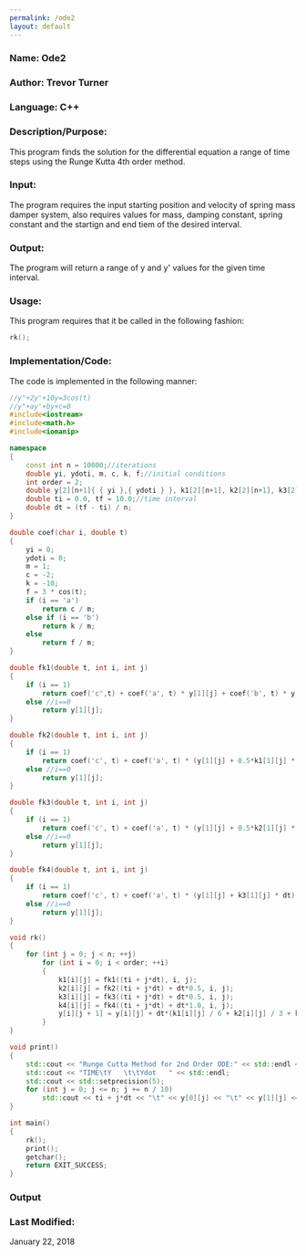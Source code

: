 ```yaml
---
permalink: /ode2
layout: default
---
```


### Name: Ode2

### Author: Trevor Turner

### Language: C++

### Description/Purpose: 
This program finds the solution for the differential equation a range of time steps using the Runge Kutta 4th order method.

### Input:
The program requires the input starting position and velocity of spring mass damper system, also requires values for mass, damping constant, spring constant and the startign and end tiem of the desired interval.

### Output: 
The program will return a range of y and y' values for the given time interval.

### Usage:
This program requires that it be called in the following fashion:
```c++
rk();
```
### Implementation/Code:
The code is implemented in the following manner:
```c++
//y"+2y'+10y=3cos(t)
//y"+ay'+by+c=0
#include<iostream>
#include<math.h>
#include<iomanip>

namespace
{
	const int n = 10000;//iterations
	double yi, ydoti, m, c, k, f;//initial conditions
	int order = 2;
	double y[2][n+1]{ { yi },{ ydoti } }, k1[2][n+1], k2[2][n+1], k3[2][n+1], k4[2][n+1];
	double ti = 0.0, tf = 10.0;//time interval
	double dt = (tf - ti) / n;
}

double coef(char i, double t)
{
	yi = 0;
	ydoti = 0;
	m = 1;
	c = -2;
	k = -10;
	f = 3 * cos(t);
	if (i == 'a')
		return c / m;
	else if (i == 'b')
		return k / m;
	else
		return f / m;
}

double fk1(double t, int i, int j)
{
	if (i == 1)
		return coef('c',t) + coef('a', t) * y[1][j] + coef('b', t) * y[0][j];
	else //i==0
		return y[1][j];
}

double fk2(double t, int i, int j)
{
	if (i == 1)
		return coef('c', t) + coef('a', t) * (y[1][j] + 0.5*k1[1][j] * dt) + coef('b', t) * (y[0][j] + 0.5*k1[0][j] * dt);
	else //i==0
		return y[1][j];
}

double fk3(double t, int i, int j)
{
	if (i == 1)
		return coef('c', t) + coef('a', t) * (y[1][j] + 0.5*k2[1][j] * dt) + coef('b', t) * (y[0][j] + 0.5*k2[0][j] * dt);
	else //i==0
		return y[1][j];
}

double fk4(double t, int i, int j)
{
	if (i == 1)
		return coef('c', t) + coef('a', t) * (y[1][j] + k3[1][j] * dt) + coef('b', t) * (y[0][j] + k3[0][j] * dt);
	else //i==0
		return y[1][j];
}

void rk()
{
	for (int j = 0; j < n; ++j)
		for (int i = 0; i < order; ++i)
		{
			k1[i][j] = fk1((ti + j*dt), i, j);
			k2[i][j] = fk2((ti + j*dt) + dt*0.5, i, j);
			k3[i][j] = fk3((ti + j*dt) + dt*0.5, i, j);
			k4[i][j] = fk4((ti + j*dt) + dt*1.0, i, j);
			y[i][j + 1] = y[i][j] + dt*(k1[i][j] / 6 + k2[i][j] / 3 + k3[i][j] / 3 + k4[i][j] / 6);
		}
}

void print()
{
	std::cout << "Runge Cutta Method for 2nd Order ODE:" << std::endl << std::endl;
	std::cout << "TIME\tY   \t\tYdot   " << std::endl;
	std::cout << std::setprecision(5);
	for (int j = 0; j <= n; j += n / 10)
		std::cout << ti + j*dt << "\t" << y[0][j] << "\t" << y[1][j] << std::endl;
}

int main()
{
	rk();
	print();
	getchar();
	return EXIT_SUCCESS;
}
```
### Output


### Last Modified:
January 22, 2018
